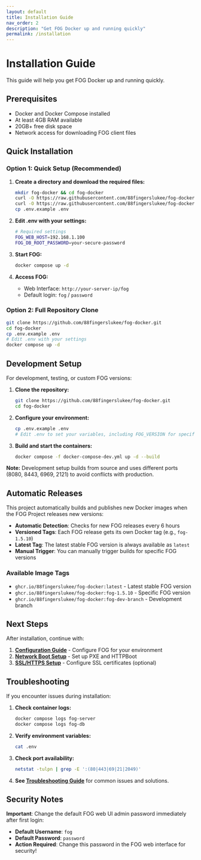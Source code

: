 ```yaml
---
layout: default
title: Installation Guide
nav_order: 2
description: "Get FOG Docker up and running quickly"
permalink: /installation
---
```


# Installation Guide

This guide will help you get FOG Docker up and running quickly.

## Prerequisites

- Docker and Docker Compose installed
- At least 4GB RAM available
- 20GB+ free disk space
- Network access for downloading FOG client files

## Quick Installation

### Option 1: Quick Setup (Recommended)

1. **Create a directory and download the required files:**
   ```bash
   mkdir fog-docker && cd fog-docker
   curl -O https://raw.githubusercontent.com/88fingerslukee/fog-docker/main/docker-compose.yml
   curl -O https://raw.githubusercontent.com/88fingerslukee/fog-docker/main/.env.example
   cp .env.example .env
   ```

2. **Edit .env with your settings:**
   ```bash
   # Required settings
   FOG_WEB_HOST=192.168.1.100
   FOG_DB_ROOT_PASSWORD=your-secure-password
   ```

3. **Start FOG:**
   ```bash
   docker compose up -d
   ```

4. **Access FOG:**
   - Web Interface: `http://your-server-ip/fog`
   - Default login: `fog` / `password`

### Option 2: Full Repository Clone

```bash
git clone https://github.com/88fingerslukee/fog-docker.git
cd fog-docker
cp .env.example .env
# Edit .env with your settings
docker compose up -d
```

## Development Setup

For development, testing, or custom FOG versions:

1. **Clone the repository:**
   ```bash
   git clone https://github.com/88fingerslukee/fog-docker.git
   cd fog-docker
   ```

2. **Configure your environment:**
   ```bash
   cp .env.example .env
   # Edit .env to set your variables, including FOG_VERSION for specific versions
   ```

3. **Build and start the containers:**
   ```bash
   docker compose -f docker-compose-dev.yml up -d --build
   ```

**Note:** Development setup builds from source and uses different ports (8080, 8443, 6969, 2121) to avoid conflicts with production.

## Automatic Releases

This project automatically builds and publishes new Docker images when the FOG Project releases new versions:

- **Automatic Detection**: Checks for new FOG releases every 6 hours
- **Versioned Tags**: Each FOG release gets its own Docker tag (e.g., `fog-1.5.10`)
- **Latest Tag**: The latest stable FOG version is always available as `latest`
- **Manual Trigger**: You can manually trigger builds for specific FOG versions

### Available Image Tags

- `ghcr.io/88fingerslukee/fog-docker:latest` - Latest stable FOG version
- `ghcr.io/88fingerslukee/fog-docker:fog-1.5.10` - Specific FOG version
- `ghcr.io/88fingerslukee/fog-docker:fog-dev-branch` - Development branch

## Next Steps

After installation, continue with:

1. **[Configuration Guide](configuration.md)** - Configure FOG for your environment
2. **[Network Boot Setup](network-boot.md)** - Set up PXE and HTTPBoot
3. **[SSL/HTTPS Setup](ssl-https.md)** - Configure SSL certificates (optional)

## Troubleshooting

If you encounter issues during installation:

1. **Check container logs:**
   ```bash
   docker compose logs fog-server
   docker compose logs fog-db
   ```

2. **Verify environment variables:**
   ```bash
   cat .env
   ```

3. **Check port availability:**
   ```bash
   netstat -tulpn | grep -E ':(80|443|69|21|2049)'
   ```

4. **See [Troubleshooting Guide](troubleshooting.md)** for common issues and solutions.

## Security Notes

**Important**: Change the default FOG web UI admin password immediately after first login:

- **Default Username**: `fog`
- **Default Password**: `password`
- **Action Required**: Change this password in the FOG web interface for security!
